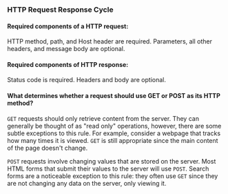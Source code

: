 ### HTTP Request Response Cycle

#### Required components of a HTTP request:

HTTP method, path, and Host header are required. Parameters, all other headers, and message body are optional.

#### Required components of HTTP response:

Status code is required. Headers and body are optional.

#### What determines whether a request should use GET or POST as its HTTP method?

`GET` requests should only retrieve content from the server. They can generally be thought of as "read only" operations, however, there are some subtle exceptions to this rule. For example, consider a webpage that tracks how many times it is viewed. `GET` is still appropriate since the main content of the page doesn't change.

`POST` requests involve changing values that are stored on the server. Most HTML forms that submit their values to the server will use `POST`. Search forms are a noticeable exception to this rule: they often use `GET` since they are not changing any data on the server, only viewing it.
